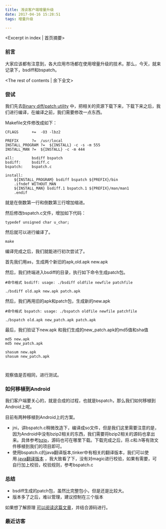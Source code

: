```yaml
---
title: 浅谈客户端增量升级
date: 2017-04-16 15:28:51
tags: 增量升级

---
```

<Excerpt in index | 首页摘要>
### 前言

大家应该都有注意到，各大应用市场都在使用增量升级的技术。那么，今天，就来记录下，bsdiff和bspatch。

<!-- more -->
<The rest of contents | 余下全文>


### 尝试

我们先去[Binary diff/patch utility](http://www.daemonology.net/bsdiff/) 中，把相关的资源下载下来，下载下来之后，我们进行编译，在编译之前，我们需要修改一点东西。

Makefile文件修改成如下：

```
CFLAGS		+=	-O3 -lbz2

PREFIX		?=	/usr/local
INSTALL_PROGRAM	?=	${INSTALL} -c -s -m 555
INSTALL_MAN	?=	${INSTALL} -c -m 444

all:		bsdiff bspatch
bsdiff:		bsdiff.c
bspatch:	bspatch.c

install:
	${INSTALL_PROGRAM} bsdiff bspatch ${PREFIX}/bin
	.ifndef WITHOUT_MAN
	${INSTALL_MAN} bsdiff.1 bspatch.1 ${PREFIX}/man/man1
	.endif

```

就是在倒数第一行和倒数第三行增加缩进。

然后修改bspatch.c文件，增加如下代码：

```
typedef unsigned char u_char;
```

然后就可以进行编译了。

```
make
```

编译完成之后，我们就能进行初次尝试了。

首先我们用as，生成两个新旧的apk,old.apk new.apk

然后，我们终端进入bsdiff的目录，执行如下命令生成patch包。

```
#命令格式 bsdiff: usage: ./bsdiff oldfile newfile patchfile

./bsdiff old.apk new.apk patch.apk
```

然后，我们再用旧的apk和patch包，生成新的new.apk

```
#命令格式 bspatch: usage: ./bspatch oldfile newfile patchfile

./bspatch old.apk new_patch.apk patch.apk
```

最后，我们验证下new.apk 和我们生成的new_patch.apk的md5值和sha值

```
md5 new.apk
md5 new_patch.apk

shasum new.apk
shasum new_patch.apk



```

观察值是否相同，进行测试。


### 如何移植到Android

我们客户端要关心的，就是合成的过程，也就是bspatch，那么我们如何移植到Android上呢。

目前有两种移植到Android上的方案。

* jni，讲bspatch.c稍微改造下，编译成so文件，但是我们这里需要注意的是，因为Android中没有bzip2相关的东西，我们需要将bzip2相关的源码也拿出来。具体参考[bzip](http://www.bzip.org/index.html)，源码也可在哪里下载。下载完成之后，将.c和.h等有效文件移植到我们的项目即可。
* 使用bspatch.c的java翻译版本,tinker中有相关的翻译版本，我们可以使用.[java翻译版本](https://github.com/Tencent/tinker/blob/master/third-party/bsdiff-util/src/main/java/com/tencent/tinker/bsdiff/BSPatch.java) ，我大致看了下，没有对magic进行校验，如果有需要，可自行加上校验，校验规则，参考bspatch.c

### 总结

* bsdiff生成的patch包，虽然比完整包小，但是还是比较大。
* 版本多了之后，难以管理，建议控制在三个版本

如果想了解原理 [可以阅读这篇文章](http://blog.csdn.net/add_ada/article/details/51232889)，并结合源码进行。
### 最近访客
<ul class="ds-recent-visitors" data-num-items="46" data-avatar-size="40"></ul><Excerpt in index | 首页摘要>
